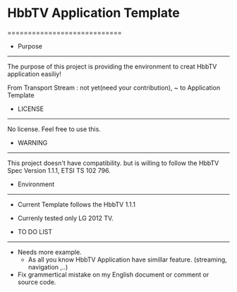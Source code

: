 # HbbTV Application Template
============================

* Purpose
---------
The purpose of this project is providing the environment to creat HbbTV application easiliy!

From Transport Stream  : not yet(need your contribution), 
~
to Application Template

* LICENSE
---------
No license. Feel free to use this.

* WARNING
---------
This project doesn't have compatibility. but is willing to follow the HbbTV Spec Version 1.1.1, ETSI TS 102 796.

* Environment
-------------

* Current Template follows the HbbTV 1.1.1 
* Currenly tested only LG 2012 TV.

* TO DO LIST
-------------

* Needs more example.
  - As all you know HbbTV Application have simillar feature. (streaming, navigation ,..)
* Fix grammertical mistake on my English document or comment or source code.
